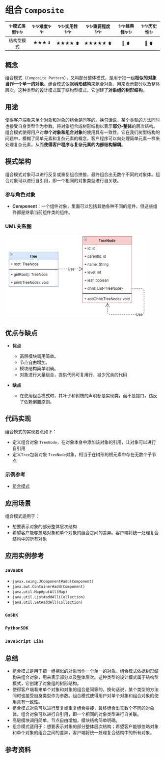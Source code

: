 # 组合 `Composite`

| :sparkles:模式类型:sparkles::sparkles:|:sparkles::sparkles:难度:sparkles:  :sparkles: | :sparkles::sparkles:实用性:sparkles::sparkles: | :sparkles::sparkles:重要程度:sparkles::sparkles: |  :sparkles::sparkles:经典性:sparkles::sparkles: | :sparkles::sparkles:历史性:sparkles: |
| :----------------------------------------: | :-----------------------------------------------: | :-------------------------------------------------: | :----------------------------------------------------: | :--------------------------------------------------: | :--------------------------------------: |
|                 结构型模式             |                ★★★ :arrow_down:                 |                  ★★★★ :arrow_up:                   |                    ★★★★★ :arrow_up:                    |              :green_heart:  :arrow_up:               |        :green_heart:  :arrow_up:         |

## 概念
组合模式（`Composite Pattern`），又叫部分整体模式，是用于把一组**相似的对象当作一个单一的对象**。组合模式依据**树形结构**来组合对象，用来表示部分以及整体层次。这种类型的设计模式属于结构型模式，它创建了**对象组的树形结构**。

## 用途
使得客户端看来单个对象和对象的组合是同等的。换句话说，某个类型的方法同时也接受自身类型作为参数。将对象组合成树形结构以表示**部分-整体**的层次结构。组合模式使得用户对**单个对象和组合对象**的使用具有一致性。它在我们树型结构的问题中，模糊了简单元素和复杂元素的概念，客户程序可以向处理简单元素一样来处理复杂元素，从而**使得客户程序与复杂元素的内部结构解耦**。

## 模式架构
组合模式对象可以进行反复或重复组合拼接，最终组合出无数个不同的对象体。组合对象可以进行自引用，即一个相同的对象类型进行自关联。


### 参与角色对象
+ **Component**：一个组件对象，里面可以包括其他各种不同的组件，但这些组件都是继承当前组件类的组件。

### UML关系图

![1540622200161](../../../.images/1540622200161.png)


## 优点与缺点
+ **优点**
	- 高层模块调用简单。 
	- 节点自由增加。
	- 模块结构简单明确。
	- 对象进行大量组合，提供代码可复用行，减少冗余的代码
	
+ **缺点**
	- 在使用组合模式时，其叶子和树枝的声明都是实现类，而不是接口，违反了依赖倒置原则。

## 代码实现

组合模式的实现要点如下：
+ 定义组合对象 `TreeNode`，在对象本身中添加该对象的引用，让对象可以进行自引用
+ 定义`Tree`包装对象 `TreeNode`对象，相当于在树形的根元素中存在无数个子节点

### 示例参考
+ [组合模式](./java/io/github/hooj0/composite/)

## 应用场景
组合模式适用于：
+ 想要表示对象的部分整体层次结构
+ 希望客户能够忽略对象和单个对象的组合之间的差异。客户端将统一处理复合结构中的所有对象


## 应用实例参考

### `JavaSDK` 
+ `javax.swing.JComponent#add(Component)`
+ `java.awt.Container#add(Component)`
+ `java.util.Map#putAll(Map)`
+ `java.util.List#addAll(Collection)`
+ `java.util.Set#addAll(Collection)`

### `GoSDK`

### `PythonSDK`

### `JavaScript Libs`



## 总结
+ 组合模式是用于把一组相似的对象当作一个单一的对象。组合模式依据树形结构来组合对象，用来表示部分以及整体层次。这种类型的设计模式属于结构型模式，它创建了对象组的树形结构。
+ 使得客户端看来单个对象和对象的组合是同等的。换句话说，某个类型的方法同时也接受自身类型作为参数。组合模式使得用户对单个对象和组合对象的使用具有一致性。
+ 组合模式对象可以进行反复或重复组合拼接，最终组合出无数个不同的对象体。组合对象可以进行自引用，即一个相同的对象类型进行自关联。
+ 高层模块调用简单，节点自由增加，模块结构简单明确。
+ 组合模式适用于：想要表示对象的部分整体层次结构；希望客户能够忽略对象和单个对象的组合之间的差异，客户端将统一处理复合结构中的所有对象。


## 参考资料





